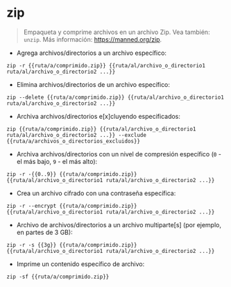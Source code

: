# zip

> Empaqueta y comprime archivos en un archivo Zip.
> Vea también: `unzip`.
> Más información: <https://manned.org/zip>.

- Agrega archivos/directorios a un archivo específico:

`zip -r {{ruta/a/comprimido.zip}} {{ruta/al/archivo_o_directorio1 ruta/al/archivo_o_directorio2 ...}}`

- Elimina archivos/directorios de un archivo específico:

`zip --delete {{ruta/a/comprimido.zip}} {{ruta/al/archivo_o_directorio1 ruta/al/archivo_o_directorio2 ...}}`

- Archiva archivos/directorios e[x]cluyendo especificados:

`zip {{ruta/a/comprimido.zip}} {{ruta/al/archivo_o_directorio1 ruta/al/archivo_o_directorio2 ...}} --exclude {{ruta/a/archivos_o_directorios_excluidos}}`

- Archiva archivos/directorios con un nivel de compresión específico (`0` - el más bajo, `9` - el más alto):

`zip -r -{{0..9}} {{ruta/a/comprimido.zip}} {{ruta/al/archivo_o_directorio1 ruta/al/archivo_o_directorio2 ...}}`

- Crea un archivo cifrado con una contraseña específica:

`zip -r --encrypt {{ruta/a/comprimido.zip}} {{ruta/al/archivo_o_directorio1 ruta/al/archivo_o_directorio2 ...}}`

- Archivo de archivos/directorios a un archivo multiparte[s] (por ejemplo,  en partes de 3 GB):

`zip -r -s {{3g}} {{ruta/a/comprimido.zip}} {{ruta/al/archivo_o_directorio1 ruta/al/archivo_o_directorio2 ...}}`

- Imprime un contenido específico de archivo:

`zip -sf {{ruta/a/comprimido.zip}}`
